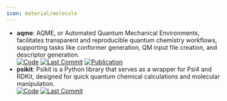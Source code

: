 ```yaml
---
icon: material/molecule
---
```


- **aqme**: AQME, or Automated Quantum Mechanical Environments, facilitates transparent and reproducible quantum chemistry workflows, supporting tasks like conformer generation, QM input file creation, and descriptor generation.  
		[![Code](https://img.shields.io/github/stars/jvalegre/aqme?style=for-the-badge&logo=github)](https://github.com/jvalegre/aqme) [![Last Commit](https://img.shields.io/github/last-commit/jvalegre/aqme?style=for-the-badge&logo=github)](https://github.com/jvalegre/aqme) [![Publication](https://img.shields.io/badge/Publication-Citations:22-blue?style=for-the-badge&logo=bookstack)](https://doi.org/10.1002/wcms.1663) 
- **psikit**: Psikit is a Python library that serves as a wrapper for Psi4 and RDKit, designed for quick quantum chemical calculations and molecular manipulation.  
		[![Code](https://img.shields.io/github/stars/Mishima-syk/psikit?style=for-the-badge&logo=github)](https://github.com/Mishima-syk/psikit) [![Last Commit](https://img.shields.io/github/last-commit/Mishima-syk/psikit?style=for-the-badge&logo=github)](https://github.com/Mishima-syk/psikit) 
